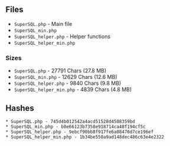 ## Files

* `SuperSQL.php` - Main file
* `SuperSQL_min.php`
* `SuperSQL_helper.php` - Helper functions
* `SuperSQL_helper_min.php`

### Sizes

* `SuperSQL.php` - 27791 Chars (27.8 MB)
* `SuperSQL_min.php` - 12629 Chars (12.6 MB)
* `SuperSQL_helper.php` - 9840 Chars (9.8 MB)
* `SuperSQL_helper_min.php` - 4839 Chars (4.8 MB)

## Hashes

```
* SuperSQL.php - 745d4b012542a4acd51528d4508359bd
* SuperSQL_min.php - b0e66123b7358e918714ca48f194cf5c
* SuperSQL_helper.php - 9ebcf90bb8f917fe6a08476d7ce196ef
* SuperSQL_helper_min.php - 1b34be550a9ad148dec486c63e4e2322
```
